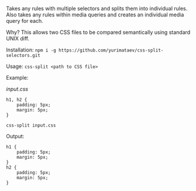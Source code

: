 Takes any rules with multiple selectors and splits them into individual rules.
Also takes any rules within media queries and creates an individual media 
query for each. 

Why? This allows two CSS files to be compared semantically using standard UNIX
diff.

Installation:
```npm i -g https://github.com/yurimataev/css-split-selectors.git```

Usage:
```css-split <path to CSS file>```

Example:

_input.css_
```
h1, h2 {
    padding: 5px;
    margin: 5px;
}
```

```
css-split input.css
```

Output:
```
h1 {
    padding: 5px;
    margin: 5px;
}
h2 {
    padding: 5px;
    margin: 5px;
}
```